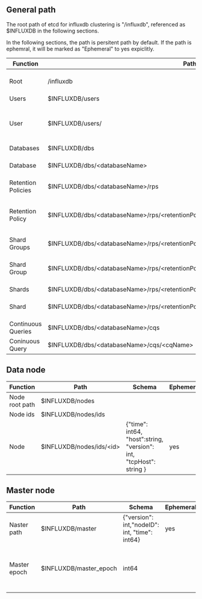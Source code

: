 ## General path

The root path of etcd for influxdb clustering is "/influxdb", referenced as $INFLUXDB in the following sections.

In the following sections, the path is persitent path by default. If the path is ephemral, it will be marked as "Ephemeral" to yes expiclitly.

| Function | Path | Schema | Ephemeral | Note |
| -------- | ---- | ------ | --------- | ---- |
| Root | /influxdb | { "clusterId": unit64, "adminUserExists": bool } | | |
| Users | $INFLUXDB/users | | | |
| User | $INFLUXDB/users/<userName> | { "name": string, "password": "hashed string", "admin": bool, "previleges": {key string: value int} } | | |
| Databases | $INFLUXDB/dbs | | | |
| Database | $INFLUXDB/dbs/\<databaseName\> | { "name": string, "defaultRetentionPolicy": string | | |
| Retention Policies | $INFLUXDB/dbs/\<databaseName\>/rps | | | |
| Retention Policy | $INFLUXDB/dbs/\<databaseName\>/rps/\<retentionPolicyName\> | { "name": string, "replica": int, "duration": int64, "shardGroupDuration": int64 } | | |
| Shard Groups | $INFLUXDB/dbs/\<databaseName\>/rps/\<retentionPolicyName\>/sgs | | | |
| Shard Group | $INFLUXDB/dbs/\<databaseName\>/rps/\<retentionPolicyName\>/sgs/\<sgID\> | { "id": int64, "startTime": int64, "endTime": int64, "deleteAt": int64, "truncateAt": int64 } | | |
| Shards | $INFLUXDB/dbs/\<databaseName\>/rps/\<retentionPolicyName\>/sgs/\<sgID\>/shards | | | |
| Shard | $INFLUXDB/dbs/\<databaseName\>/rps/\<retentionPolicyName\>/sgs/\<sgID\>/shards/\<shardID\>/state | {"epoch": int64, "version": int, "replicas":[nodeId, ...]} | | |
| Continuous Queries | $INFLUXDB/dbs/\<databaseName\>/cqs | | | |
| Coninuous Query | $INFLUXDB/dbs/\<databaseName\>/cqs/\<cqName\> | { "name": string, "query": string } | | |


## Data node

| Function | Path | Schema | Ephemeral | Note |
| -------- | ---- | ------ | --------- | ---- |
| Node root path | $INFLUXDB/nodes | | | |
| Node ids | $INFLUXDB/nodes/ids | | | |
| Node | $INFLUXDB/nodes/ids/\<id\> | {"time": int64, "host":string, "version": int, "tcpHost": string } | yes | |


## Master node

| Function | Path | Schema | Ephemeral | Note |
| -------- | ---- | ------ | --------- | ---- |
| Naster path | $INFLUXDB/master | {"version": int,"nodeID": int, "time": int64} | yes | Used for leader election |
| Master epoch | $INFLUXDB/master_epoch | int64 | | Increase 1 for every round of elected leader |